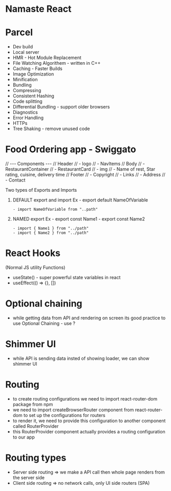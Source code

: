 # Namaste React

# Parcel

- Dev build
- Local server
- HMR - Hot Module Replacement
- File Watching Algorithem - written in C++
- Caching - Faster Builds
- Image Optimization
- Minification
- Bundling
- Compressing
- Consistent Hashing
- Code splitting
- Differential Bundling - support older browsers
- Diagnostics
- Error Handling
- HTTPs
- Tree Shaking - remove unused code

# Food Ordering app - Swiggato

// --- Components ---
// Header
// - logo
// - NavItems
// Body
// - RestaurantContainer
// - RestaurantCard
// - img
// - Name of rest, Star rating, cuisine, delivery time
// Footer
// - Copyright
// - Links
// - Address
// - Contact

Two types of Exports and Imports

1.  DEFAULT export and import
    Ex - export default NameOfVariable

        - import NameOfVariable from "..path"

2.  NAMED export
    Ex - export const Name1 - export const Name2

        - import { Name1 } from "../path"
        - import { Name2 } from "../path"

# React Hooks

(Normal JS utility Functions)

- useState() - super powerful state variables in react
- useEffect(() => {}, [])

# Optional chaining

- while getting data from API and rendering on screen its good practice to use Optional Chaining - use ?

# Shimmer UI

- while API is sending data insted of showing loader, we can show shimmer UI

# Routing

- to create routing configurations we need to import react-router-dom package from npm
- we need to import createBrowserRouter component from react-router-dom to set up the configurations for routers
- to render it, we need to provide this configuration to another component called RouterProvider
- this RouterProvider component actually provides a routing configuration to our app

# Routing types

- Server side routing => we make a API call then whole page renders from the server side
- Client side routing => no network calls, only UI side routers (SPA)
